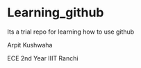 # Learning_github
Its a trial repo for learning how to use github

Arpit Kushwaha

ECE 2nd Year
IIIT Ranchi
